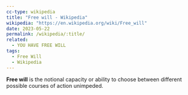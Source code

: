 ```yaml
---
cc-type: wikipedia
title: "Free will - Wikipedia"
wikipedia: "https://en.wikipedia.org/wiki/Free_will"
date: 2023-05-22
permalink: /wikipedia/:title/
related:
  - YOU HAVE FREE WILL
tags:
  - Free Will
  - Wikipedia
---
```

**Free will** is the notional capacity or ability to choose between different possible courses of action unimpeded.